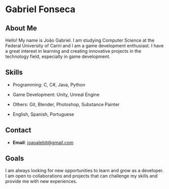 # Gabriel Fonseca

## About Me
Hello! My name is João Gabriel. I am studying Computer Science at the Federal University of Cariri and I am a game development enthusiast. I have a great interest in learning and creating innovative projects in the technology field, especially in game development.

## Skills
- Programming: C, C#, Java, Python
- Game Development: Unity, Unreal Engine
- Others: Git, Blender, Photoshop, Substance Painter

- English, Spanish, Portuguese

## Contact
- **Email**: [joaoalebit@gmail.com](mailto:joaoalebit@gmail.com)

## Goals
I am always looking for new opportunities to learn and grow as a developer. I am open to collaborations and projects that can challenge my skills and provide me with new experiences.
